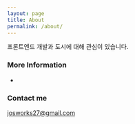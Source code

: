 ```yaml
---
layout: page
title: About
permalink: /about/
---
```


프론트엔드 개발과 도시에 대해 관심이 있습니다.

### More Information

-

### Contact me

[josworks27@gmail.com](mailto:josworks27@gmail.com)